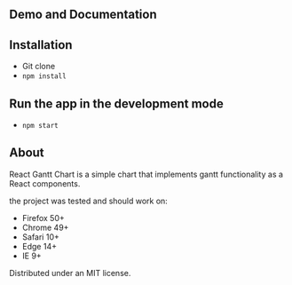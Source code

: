 ## Demo and Documentation

## Installation

- Git clone
- `npm install` 

## Run the app in the development mode
- `npm start`

## About

React Gantt Chart is a simple chart that implements gantt functionality as 
a React components.

the project was tested and should work on:

 - Firefox 50+
 - Chrome 49+
 - Safari 10+
 - Edge 14+
 - IE 9+

Distributed under an MIT license.

